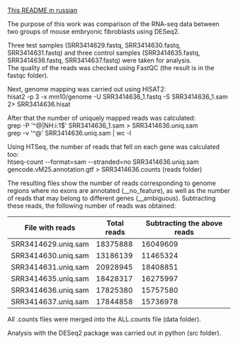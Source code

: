 [This README in russian](README.ru.md)

The purpose of this work was comparison of the RNA-seq data between two groups of mouse embryonic fibroblasts using DESeq2.

Three test samples (SRR3414629.fastq, SRR3414630.fastq, SRR3414631.fastq) and three control samples (SRR3414635.fastq, SRR3414636.fastq, SRR3414637.fastq) were taken for analysis.  
The quality of the reads was checked using FastQC (the result is in the fastqc folder).

Next, genome mapping was carried out using HISAT2:  
hisat2 -p 3 -x mm10/genome -U SRR3414636_1.fastq -S SRR3414636_1.sam  2>  SRR3414636.hisat

After that the number of uniquely mapped reads was calculated:  
grep -P '^@|NH:i:1$' SRR3414636_1.sam > SRR3414636.uniq.sam  
grep -v '^@' SRR3414636.uniq.sam | wc -l

Using HTSeq, the number of reads that fell on each gene was calculated too:  
htseq-count --format=sam --stranded=no SRR3414636.uniq.sam  gencode.vM25.annotation.gtf > SRR3414636.counts (reads folder)

The resulting files show the number of reads corresponding to genome regions where no exons are annotated (__no_feature), as well as the number of reads that may belong to different genes (__ambiguous). Subtracting these reads, the following number of reads was obtained:

| File with reads  | Total reads | Subtracting the above reads |
| ------------- | ------------- | ------------- |
| SRR3414629.uniq.sam  | 18375888  | 16049609 |
| SRR3414630.uniq.sam  | 13186139  | 11465324 |
| SRR3414631.uniq.sam  | 20928945  | 18408851 |
| SRR3414635.uniq.sam  | 18428317  | 16275997 |
| SRR3414636.uniq.sam  | 17825380  | 15757580 |
| SRR3414637.uniq.sam  | 17844858  | 15736978 |

All .counts files were merged into the ALL.counts file (data folder).

Analysis with the DESeq2 package was carried out in python (src folder).

